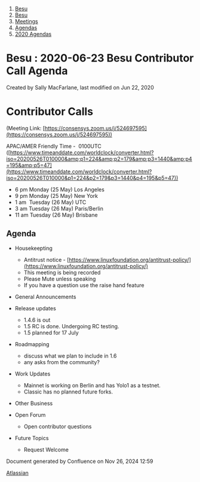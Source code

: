 1. [Besu](index.html)
2. [Besu](Besu_22151173.html)
3. [Meetings](Meetings_22153838.html)
4. [Agendas](Agendas_22153868.html)
5. [2020 Agendas](2020-Agendas_22154139.html)

# Besu : 2020-06-23 Besu Contributor Call Agenda

Created by Sally MacFarlane, last modified on Jun 22, 2020

# Contributor Calls

(Meeting Link: [https://consensys.zoom.us/j/524697595](https://consensys.zoom.us/j/524697595))

APAC/AMER Friendly Time -  0100UTC ([https://www.timeanddate.com/worldclock/converter.html?iso=20200526T010000&amp;p1=224&amp;p2=179&amp;p3=1440&amp;p4=195&amp;p5=47](https://www.timeanddate.com/worldclock/converter.html?iso=20200526T010000&p1=224&p2=179&p3=1440&p4=195&p5=47))

- 6 pm Monday (25 May) Los Angeles
- 9 pm Monday (25 May) New York
- 1 am  Tuesday (26 May) UTC
- 3 am Tuesday (26 May) Paris/Berlin
- 11 am Tuesday (26 May) Brisbane

## Agenda

- Housekeepting
  
  - Antitrust notice - [https://www.linuxfoundation.org/antitrust-policy/](https://www.linuxfoundation.org/antitrust-policy/)
  - This meeting is being recorded
  - Please Mute unless speaking
  - If you have a question use the raise hand feature
- General Announcements
- Release updates
  
  - 1.4.6 is out
  - 1.5 RC is done. Undergoing RC testing.
  - 1.5 planned for 17 July
- Roadmapping
  
  - discuss what we plan to include in 1.6
  - any asks from the community?
- Work Updates
  
  - Mainnet is working on Berlin and has Yolo1 as a testnet.
  - Classic has no planned future forks.
- Other Business
- Open Forum
  
  - Open contributor questions
- Future Topics
  
  - Request Welcome

Document generated by Confluence on Nov 26, 2024 12:59

[Atlassian](http://www.atlassian.com/)
